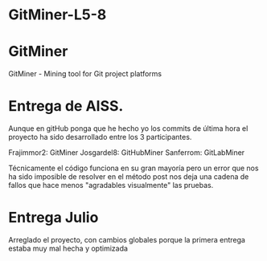 # GitMiner-L5-8
# GitMiner
 GitMiner - Mining tool for Git project platforms

# Entrega de AISS.
Aunque en gitHub ponga que he hecho yo los commits de última hora el proyecto ha sido desarrollado entre los 3 participantes.

Frajimmor2: GitMiner
Josgardel8: GitHubMiner
Sanferrom: GitLabMiner

Técnicamente el código funciona en su gran mayoría pero un error que nos ha sido imposible de resolver en el método post nos deja una cadena de fallos que hace menos "agradables visualmente" las pruebas.

# Entrega Julio
Arreglado el proyecto, con cambios globales porque la primera entrega estaba muy mal hecha y optimizada
